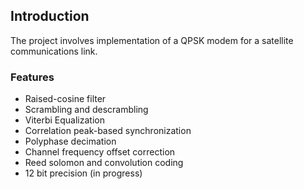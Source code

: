 ## Introduction
The project involves implementation of a QPSK modem for a satellite communications link.
### Features
- Raised-cosine filter
- Scrambling and descrambling
- Viterbi Equalization
- Correlation peak-based synchronization
- Polyphase decimation
- Channel frequency offset correction
- Reed solomon and convolution coding
- 12 bit precision (in progress)
